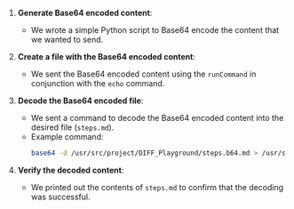 1. **Generate Base64 encoded content**:
   - We wrote a simple Python script to Base64 encode the content that we wanted to send.

2. **Create a file with the Base64 encoded content**:
   - We sent the Base64 encoded content using the `runCommand` in conjunction with the `echo` command.

3. **Decode the Base64 encoded file**:
   - We sent a command to decode the Base64 encoded content into the desired file (`steps.md`).
   - Example command:
     ```sh
     base64 -d /usr/src/project/DIFF_Playground/steps.b64.md > /usr/src/project/DIFF_Playground/steps.md
     ```

4. **Verify the decoded content**:
   - We printed out the contents of `steps.md` to confirm that the decoding was successful.
